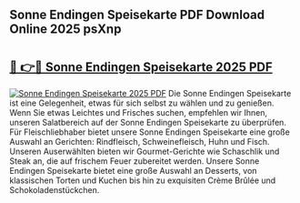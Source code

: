 ## Sonne Endingen Speisekarte PDF Download Online 2025 psXnp

# <h2><a href="http://gca2g2.nevu.top/?p=Sonne+Endingen+Speisekarte">🔗 👉🔴 Sonne Endingen Speisekarte 2025 PDF</a></h2>

[![Sonne Endingen Speisekarte 2025 PDF](https://i.imgur.com/dBaPXMq.png)](http://gca2g2.nevu.top/?p=Sonne+Endingen+Speisekarte)
Die Sonne Endingen Speisekarte ist eine Gelegenheit, etwas für sich selbst zu wählen und zu genießen. Wenn Sie etwas Leichtes und Frisches suchen, empfehlen wir Ihnen, unseren Salatbereich auf der Sonne Endingen Speisekarte zu überprüfen. Für Fleischliebhaber bietet unsere Sonne Endingen Speisekarte eine große Auswahl an Gerichten: Rindfleisch, Schweinefleisch, Huhn und Fisch. Unseren Auserwählten bieten wir Gourmet-Gerichte wie Schaschlik und Steak an, die auf frischem Feuer zubereitet werden. Unsere Sonne Endingen Speisekarte bietet eine große Auswahl an Desserts, von klassischen Torten und Kuchen bis hin zu exquisiten Crème Brûlée und Schokoladenstückchen.
